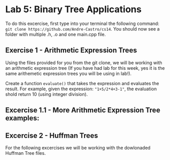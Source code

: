 
Lab 5: Binary Tree Applications
===================================

To do this excercise, first type into your terminal the following command:
`git clone https://github.com/Andre-Castro/cs14`. You should now see a folder with multiple .h,
.o and one main.cpp file.

Exercise 1 - Arithmetic Expression Trees
----------
Using the files provided for you from the git clone, we will be working with an arithmetic expression tree
(If you have had lab for this week, yes it is the same arithemetic expression trees you will be using in lab!).

Create a function `evaluate()` that takes the expression and evaluates the result.
For example, given the expression: `"1+5/2*4+3-1"`, the evaluation shold return 10 (using integer division).

Excercise 1.1 - More Arithmetic Expression Tree examples:
----------

Excercise 2 - Huffman Trees
----------
For the following excercises we will be working with the dowlonaded Huffman Tree files.
